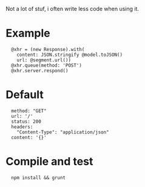 Not a lot of stuf, i often write less code when using it.

# Example

      @xhr = (new Response).with(
        content: JSON.stringify @model.toJSON()
        url: @segment.url())
      @xhr.queue(method: 'POST')
      @xhr.server.respond()

# Default

      method: "GET"
      url: '/'
      status: 200
      headers:
        "Content-Type": "application/json"
      content: '{}'

# Compile and test

      npm install && grunt

